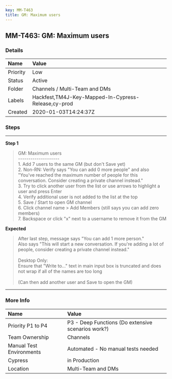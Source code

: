 ```yaml
---
key: MM-T463
title: GM: Maximum users
---
```


## MM-T463: GM: Maximum users

### Details

| Name     | Value                                               |
| :------- | :-------------------------------------------------- |
| Priority | Low                                                 |
| Status   | Active                                              |
| Folder   | Channels / Multi-Team and DMs                       |
| Labels   | Hackfest,TM4J-Key-Mapped-In-Cypress-Release,cy-prod |
| Created  | 2020-01-03T14:24:37Z                                |

### Steps

<hr/>

**Step 1**

> <article>GM: Maximum users<br>--------------------<br>1. Add 7 users to the same GM (but don't Save yet)<br>2. Non-RN: Verify says "You can add 0 more people" and also "You've reached the maximum number of people for this conversation. Consider creating a private channel instead."<br>3. Try to click another user from the list or use arrows to highlight a user and press Enter<br>4. Verify additional user is not added to the list at the top<br>5. Save / Start to open GM channel<br>6. Click channel name &gt; Add Members (still says you can add zero members)<br>7. Backspace or click "x" next to a username to remove it from the GM</article>

**Expected**

> <article>After last step, message says "You can add 1 more person."<br>Also says "This will start a new conversation. If you're adding a lot of people, consider creating a private channel instead."<br><br>Desktop Only:<br>Ensure that "Write to..." text in main input box is truncated and does not wrap if all of the names are too long<br><br>(Can then add another user and Save to open the GM)</article>

<hr/>

### More Info

| Name                     | Value                                              |
| :----------------------- | :------------------------------------------------- |
| Priority P1 to P4        | P3 - Deep Functions (Do extensive scenarios work?) |
| Team Ownership           | Channels                                           |
| Manual Test Environments | Automated - No manual tests needed                 |
| Cypress                  | in Production                                      |
| Location                 | Multi-Team and DMs                                 |
